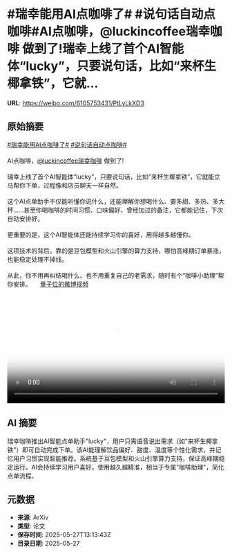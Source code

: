 # #瑞幸能用AI点咖啡了# #说句话自动点咖啡#AI点咖啡，@luckincoffee瑞幸咖啡 做到了!瑞幸上线了首个AI智能体“lucky”，只要说句话，比如“来杯生椰拿铁”，它就...

**URL**: https://weibo.com/6105753431/PtLyLkXD3

## 原始摘要

<a href="https://m.weibo.cn/search?containerid=231522type%3D1%26t%3D10%26q%3D%23%E7%91%9E%E5%B9%B8%E8%83%BD%E7%94%A8AI%E7%82%B9%E5%92%96%E5%95%A1%E4%BA%86%23&amp;extparam=%23%E7%91%9E%E5%B9%B8%E8%83%BD%E7%94%A8AI%E7%82%B9%E5%92%96%E5%95%A1%E4%BA%86%23" data-hide=""><span class="surl-text">#瑞幸能用AI点咖啡了#</span></a> <a href="https://m.weibo.cn/search?containerid=231522type%3D1%26t%3D10%26q%3D%23%E8%AF%B4%E5%8F%A5%E8%AF%9D%E8%87%AA%E5%8A%A8%E7%82%B9%E5%92%96%E5%95%A1%23&amp;extparam=%23%E8%AF%B4%E5%8F%A5%E8%AF%9D%E8%87%AA%E5%8A%A8%E7%82%B9%E5%92%96%E5%95%A1%23" data-hide=""><span class="surl-text">#说句话自动点咖啡#</span></a><br><br>AI点咖啡，<a href="https://weibo.com/n/luckincoffee%E7%91%9E%E5%B9%B8%E5%92%96%E5%95%A1">@luckincoffee瑞幸咖啡</a> 做到了!<br><br>瑞幸上线了首个AI智能体“lucky”，只要说句话，比如“来杯生椰拿铁”，它就能立马帮你下单，过程像和店员聊天一样自然。<br><br>这个AI点单助手不仅能听懂你说什么，还能理解你想喝什么、要多甜、多热、多大杯……甚至你喝咖啡的时间习惯、口味偏好、曾经加过的备注，它都能记住，下次自动安排好。<br><br>更重要的是，这个AI智能体还能持续学习你的喜好，用得越多越懂你。<br><br>这项技术的背后，靠的是豆包模型和火山引擎的算力支持，哪怕高峰期订单暴涨，也能稳定处理不掉线。<br><br>从此，你不用再纠结喝什么、也不用重复自己的老需求，随时有个“咖啡小助理”帮你安排。 <a href="https://video.weibo.com/show?fid=1034:5170942889099277" data-hide=""><span class="url-icon"><img style="width: 1rem;height: 1rem" src="https://h5.sinaimg.cn/upload/2015/09/25/3/timeline_card_small_video_default.png" referrerpolicy="no-referrer"></span><span class="surl-text">量子位的微博视频</span></a><br clear="both"><div style="clear: both"></div><video controls="controls" poster="https://tvax1.sinaimg.cn/orj480/006Fd7o3ly1i1u3qf90cjj30zk0k074z.jpg" style="width: 100%"><source src="https://f.video.weibocdn.com/o0/ln40HGqrlx08ozyJtWxa01041200nhyJ0E010.mp4?label=mp4_720p&amp;template=1280x720.25.0&amp;ori=0&amp;ps=1CwnkDw1GXwCQx&amp;Expires=1748355129&amp;ssig=r16b2KGQok&amp;KID=unistore,video"><source src="https://f.video.weibocdn.com/o0/W6mO6vGplx08ozyIuobe01041200cri00E010.mp4?label=mp4_hd&amp;template=852x480.25.0&amp;ori=0&amp;ps=1CwnkDw1GXwCQx&amp;Expires=1748355129&amp;ssig=1VRcmoqTvO&amp;KID=unistore,video"><source src="https://f.video.weibocdn.com/o0/J2AwjKMKlx08ozyIf0pi010412008bUA0E010.mp4?label=mp4_ld&amp;template=640x360.25.0&amp;ori=0&amp;ps=1CwnkDw1GXwCQx&amp;Expires=1748355129&amp;ssig=BGIQZCCsjY&amp;KID=unistore,video"><p>视频无法显示，请前往<a href="https://video.weibo.com/show?fid=1034%3A5170942889099277" target="_blank" rel="noopener noreferrer">微博视频</a>观看。</p></video>

## AI 摘要

瑞幸咖啡推出AI智能点单助手"lucky"，用户只需语音说出需求（如"来杯生椰拿铁"）即可自动完成下单。该AI能理解饮品偏好、甜度、温度等个性化需求，并记忆用户习惯实现智能推荐。系统基于豆包模型和火山引擎算力支持，保证高峰期稳定运行。AI会持续学习用户喜好，使用越久越精准，相当于专属"咖啡助理"，简化点单流程。

## 元数据

- **来源**: ArXiv
- **类型**: 论文
- **保存时间**: 2025-05-27T13:13:43Z
- **目录日期**: 2025-05-27
